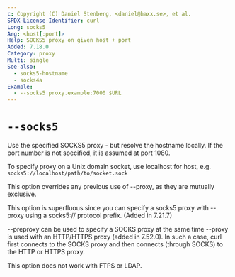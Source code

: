 ```yaml
---
c: Copyright (C) Daniel Stenberg, <daniel@haxx.se>, et al.
SPDX-License-Identifier: curl
Long: socks5
Arg: <host[:port]>
Help: SOCKS5 proxy on given host + port
Added: 7.18.0
Category: proxy
Multi: single
See-also:
  - socks5-hostname
  - socks4a
Example:
  - --socks5 proxy.example:7000 $URL
---
```


# `--socks5`

Use the specified SOCKS5 proxy - but resolve the hostname locally. If the
port number is not specified, it is assumed at port 1080.

To specify proxy on a Unix domain socket, use localhost for host, e.g.
`socks5://localhost/path/to/socket.sock`

This option overrides any previous use of --proxy, as they are mutually
exclusive.

This option is superfluous since you can specify a socks5 proxy with --proxy
using a socks5:// protocol prefix. (Added in 7.21.7)

--preproxy can be used to specify a SOCKS proxy at the same time --proxy is
used with an HTTP/HTTPS proxy (added in 7.52.0). In such a case, curl first
connects to the SOCKS proxy and then connects (through SOCKS) to the HTTP or
HTTPS proxy.

This option does not work with FTPS or LDAP.
